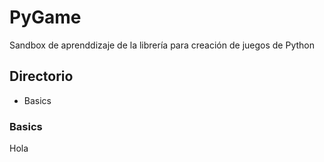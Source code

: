 # PyGame
Sandbox de aprenddizaje de la librería para creación de juegos de Python

## Directorio

* Basics


### Basics
 Hola
